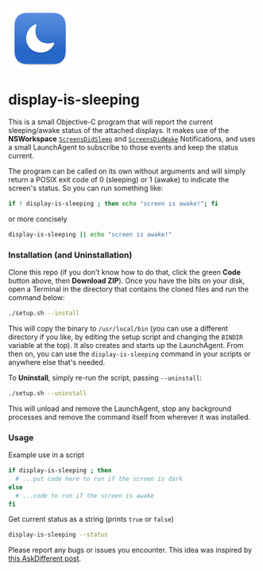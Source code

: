 <img src=icon.png width=128>

# display-is-sleeping

This is a small Objective-C program that will report the current sleeping/awake status of the attached displays. It makes use of the **NSWorkspace** [`ScreensDidSleep`][1] and [`ScreensDidWake`][2] Notifications, and uses a small LaunchAgent to subscribe to those events and keep the status current.

The program can be called on its own without arguments and will simply return a POSIX exit code of 0 (sleeping) or 1 (awake) to indicate the screen's status. So you can run something like:

```bash
if ! display-is-sleeping ; then echo "screen is awake!"; fi
```
or more concisely
```bash
display-is-sleeping || echo "screen is awake!"
```

### Installation (and Uninstallation)

Clone this repo (if you don't know how to do that, click the green **Code** button above, then **Download ZIP**). Once you have the bits on your disk, open a Terminal in the directory that contains the cloned files and run the command below:

```bash
./setup.sh --install
```

This will copy the binary to `/usr/local/bin` (you can use a different directory if you like, by editing the setup script and changing the `BINDIR` variable at the top). It also creates and starts up the LaunchAgent. From then on, you can use the `display-is-sleeping` command in your scripts or anywhere else that's needed.

To **Uninstall**, simply re-run the script, passing `--uninstall`:
```bash
./setup.sh --uninstall
```
This will unload and remove the LaunchAgent, stop any background processes and remove the command itself from wherever it was installed.

### Usage

Example use in a script
```bash
if display-is-sleeping ; then
  # ...put code here to run if the screen is dark
else
  # ...code to run if the screen is awake
fi
```

Get current status as a string (prints `true` or `false`)
```bash
display-is-sleeping --status
```

Please report any bugs or issues you encounter. This idea was inspired by [this AskDifferent post](https://apple.stackexchange.com/questions/466236/check-if-display-sleep-on-apple-silicon-in-bash).

[1]: https://developer.apple.com/documentation/appkit/nsworkspacescreensdidsleepnotification
[2]: https://developer.apple.com/documentation/appkit/nsworkspacescreensdidwakenotification
